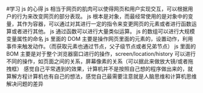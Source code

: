 #学习 js 的心得
js 相当于网页的肌肉可以使得网页和用户实现交互，可以根据用户的行为来改变网页的部分表现。
js 根本是对象，而最经常使用的是对象中的变量，其作为容器，可以通过对其进行一定的指令来变更网页的元素或者进行函数运算或者进行其他。
js 通过函数可以进行大量类似运算。
js 的数组可以进行大规模变量属性的命名
js 里面的 DOM 主要是操作网页里面的元素的，设置动作，利用事件来触发动作。（而获取元素也通过节点，父子级节点或者兄弟节点）
js 里面的 BOM 主要是对于整个浏览器窗口进行的操作，screen/location/history 可以进行不同的操作，如页面之间的关系，屏幕像素的关系（可以据此来做放大镜/或者拖拽框）
感觉自己平常遇到的效果，计算机并不是按照自己想的程序做出来的，就算解方程计算机也有自己的想法，感觉自己最需要注意就是人脑思维和计算机思维解决问题的差异

